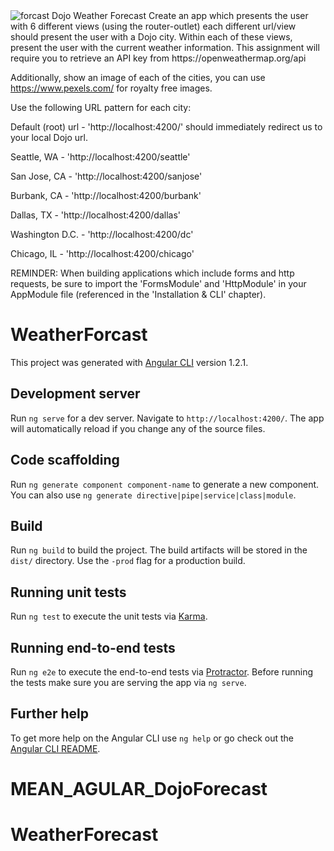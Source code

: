 <img src = "forcast.jpg" alt = "forcast">
Dojo Weather Forecast
Create an app which presents the user with 6 different views (using the router-outlet) each different url/view should present the user with a Dojo city. Within each of these views, present the user with the current weather information. This assignment will require you to retrieve an API key from https://openweathermap.org/api

Additionally, show an image of each of the cities, you can use https://www.pexels.com/ for royalty free images.

Use the following URL pattern for each city:

Default (root) url - 'http://localhost:4200/' should immediately redirect us to your local Dojo url. 

Seattle, WA - 'http://localhost:4200/seattle'

San Jose, CA - 'http://localhost:4200/sanjose'

Burbank, CA - 'http://localhost:4200/burbank'

Dallas, TX - 'http://localhost:4200/dallas'

Washington D.C. - 'http://localhost:4200/dc'

Chicago, IL - 'http://localhost:4200/chicago'

REMINDER: When building applications which include forms and http requests, be sure to import the 'FormsModule' and 'HttpModule' in your AppModule file (referenced in the 'Installation & CLI' chapter).



# WeatherForcast

This project was generated with [Angular CLI](https://github.com/angular/angular-cli) version 1.2.1.

## Development server

Run `ng serve` for a dev server. Navigate to `http://localhost:4200/`. The app will automatically reload if you change any of the source files.

## Code scaffolding

Run `ng generate component component-name` to generate a new component. You can also use `ng generate directive|pipe|service|class|module`.

## Build

Run `ng build` to build the project. The build artifacts will be stored in the `dist/` directory. Use the `-prod` flag for a production build.

## Running unit tests

Run `ng test` to execute the unit tests via [Karma](https://karma-runner.github.io).

## Running end-to-end tests

Run `ng e2e` to execute the end-to-end tests via [Protractor](http://www.protractortest.org/).
Before running the tests make sure you are serving the app via `ng serve`.

## Further help

To get more help on the Angular CLI use `ng help` or go check out the [Angular CLI README](https://github.com/angular/angular-cli/blob/master/README.md).
# MEAN_AGULAR_DojoForecast
# WeatherForecast
